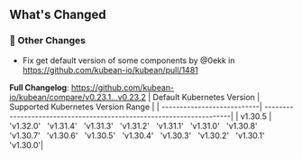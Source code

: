 <!-- Release notes generated using configuration in .github/release.yml at v0.23.2 -->

## What's Changed
### 🔨 Other Changes
* Fix get default version of some components by @0ekk in https://github.com/kubean-io/kubean/pull/1481


**Full Changelog**: https://github.com/kubean-io/kubean/compare/v0.23.1...v0.23.2
| Default Kubernetes Version | Supported Kubernetes Version Range                                   |
| ---------------------------| ---------------------------------------------------------------------|
| v1.30.5                 |  'v1.32.0' &nbsp; 'v1.31.4' &nbsp; 'v1.31.3' &nbsp; 'v1.31.2' &nbsp; 'v1.31.1' &nbsp; 'v1.31.0' &nbsp; 'v1.30.8' &nbsp; 'v1.30.7' &nbsp; 'v1.30.6' &nbsp; 'v1.30.5' &nbsp; 'v1.30.4' &nbsp; 'v1.30.3' &nbsp; 'v1.30.2' &nbsp; 'v1.30.1' &nbsp; 'v1.30.0'|
